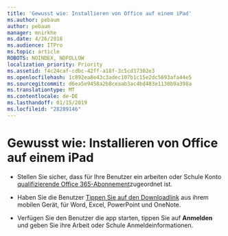 ```yaml
---
title: 'Gewusst wie: Installieren von Office auf einem iPad'
ms.author: pebaum
author: pebaum
manager: mnirkhe
ms.date: 4/26/2018
ms.audience: ITPro
ms.topic: article
ROBOTS: NOINDEX, NOFOLLOW
localization_priority: Priority
ms.assetid: f4c24caf-cdbc-42ff-a18f-3c5cd37302e3
ms.openlocfilehash: 1c892ea8e43c3adec107b1c15e2dc5693afa44e5
ms.sourcegitcommit: d6ea5e9458a2b8ceaab3ac4bd483e1130b9a398a
ms.translationtype: MT
ms.contentlocale: de-DE
ms.lasthandoff: 01/15/2019
ms.locfileid: "28289146"
---
```

# <a name="how-to-install-office-on-an-ipad"></a>Gewusst wie: Installieren von Office auf einem iPad

- Stellen Sie sicher, dass für Ihre Benutzer ein arbeiten oder Schule Konto [qualifizierende Office 365-Abonnement](https://support.office.com/article/9ef8b63a-05fd-4f9c-bac5-29da046833ea)zugeordnet ist.
    
- Haben Sie die Benutzer [Tippen Sie auf den Downloadlink](https://support.office.com/article/9df6d10c-7281-4671-8666-6ca8e339b628) aus ihrem mobilen Gerät, für Word, Excel, PowerPoint und OneNote. 
    
- Verfügen Sie den Benutzer die app starten, tippen Sie auf **Anmelden** und geben Sie ihre Arbeit oder Schule Anmeldeinformationen. 
    

